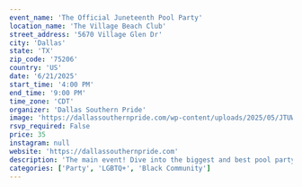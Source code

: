 ```yaml
---
event_name: 'The Official Juneteenth Pool Party'
location_name: 'The Village Beach Club'
street_address: '5670 Village Glen Dr'
city: 'Dallas'
state: 'TX'
zip_code: '75206'
country: 'US'
date: '6/21/2025'
start_time: '4:00 PM'
end_time: '9:00 PM'
time_zone: 'CDT'
organizer: 'Dallas Southern Pride'
image: 'https://dallassouthernpride.com/wp-content/uploads/2025/05/JTUW-Pool-600x600.png'
rsvp_required: False
price: 35
instagram: null
website: 'https://dallassouthernpride.com'
description: 'The main event! Dive into the biggest and best pool party of the year at our new venue, The Village Beach Club. Featuring hottest DJs, sexiest dancers, a swim-up bar, and luxury cabanas.'
categories: ['Party', 'LGBTQ+', 'Black Community']
---
```

